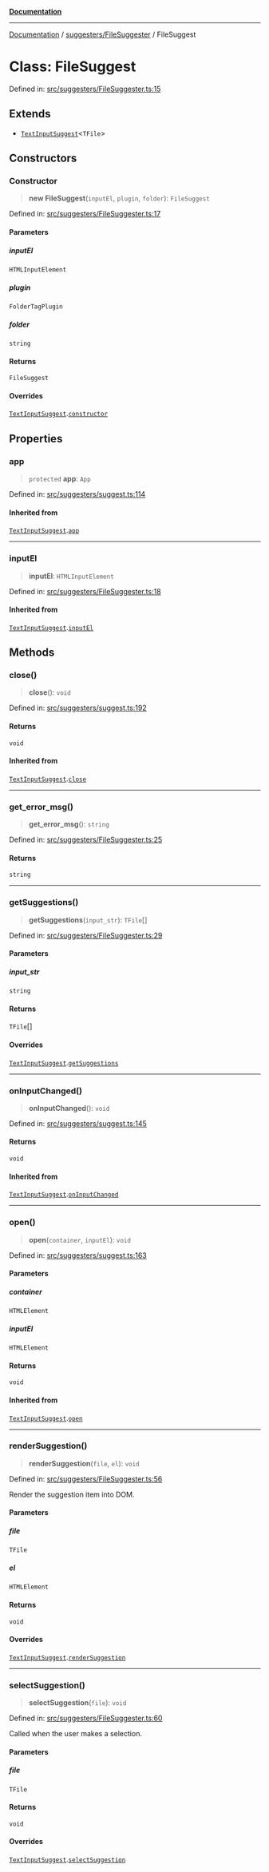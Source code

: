 [**Documentation**](../../../README.md)

***

[Documentation](../../../README.md) / [suggesters/FileSuggester](../README.md) / FileSuggest

# Class: FileSuggest

Defined in: [src/suggesters/FileSuggester.ts:15](https://github.com/Christian-Me/folder-to-tags-plugin/blob/324c4975948764581637da1ab1e4cb12dc3f447a/src/suggesters/FileSuggester.ts#L15)

## Extends

- [`TextInputSuggest`](../../suggest/classes/TextInputSuggest.md)\<`TFile`\>

## Constructors

### Constructor

> **new FileSuggest**(`inputEl`, `plugin`, `folder`): `FileSuggest`

Defined in: [src/suggesters/FileSuggester.ts:17](https://github.com/Christian-Me/folder-to-tags-plugin/blob/324c4975948764581637da1ab1e4cb12dc3f447a/src/suggesters/FileSuggester.ts#L17)

#### Parameters

##### inputEl

`HTMLInputElement`

##### plugin

`FolderTagPlugin`

##### folder

`string`

#### Returns

`FileSuggest`

#### Overrides

[`TextInputSuggest`](../../suggest/classes/TextInputSuggest.md).[`constructor`](../../suggest/classes/TextInputSuggest.md#constructor)

## Properties

### app

> `protected` **app**: `App`

Defined in: [src/suggesters/suggest.ts:114](https://github.com/Christian-Me/folder-to-tags-plugin/blob/324c4975948764581637da1ab1e4cb12dc3f447a/src/suggesters/suggest.ts#L114)

#### Inherited from

[`TextInputSuggest`](../../suggest/classes/TextInputSuggest.md).[`app`](../../suggest/classes/TextInputSuggest.md#app)

***

### inputEl

> **inputEl**: `HTMLInputElement`

Defined in: [src/suggesters/FileSuggester.ts:18](https://github.com/Christian-Me/folder-to-tags-plugin/blob/324c4975948764581637da1ab1e4cb12dc3f447a/src/suggesters/FileSuggester.ts#L18)

#### Inherited from

[`TextInputSuggest`](../../suggest/classes/TextInputSuggest.md).[`inputEl`](../../suggest/classes/TextInputSuggest.md#inputel)

## Methods

### close()

> **close**(): `void`

Defined in: [src/suggesters/suggest.ts:192](https://github.com/Christian-Me/folder-to-tags-plugin/blob/324c4975948764581637da1ab1e4cb12dc3f447a/src/suggesters/suggest.ts#L192)

#### Returns

`void`

#### Inherited from

[`TextInputSuggest`](../../suggest/classes/TextInputSuggest.md).[`close`](../../suggest/classes/TextInputSuggest.md#close)

***

### get\_error\_msg()

> **get\_error\_msg**(): `string`

Defined in: [src/suggesters/FileSuggester.ts:25](https://github.com/Christian-Me/folder-to-tags-plugin/blob/324c4975948764581637da1ab1e4cb12dc3f447a/src/suggesters/FileSuggester.ts#L25)

#### Returns

`string`

***

### getSuggestions()

> **getSuggestions**(`input_str`): `TFile`[]

Defined in: [src/suggesters/FileSuggester.ts:29](https://github.com/Christian-Me/folder-to-tags-plugin/blob/324c4975948764581637da1ab1e4cb12dc3f447a/src/suggesters/FileSuggester.ts#L29)

#### Parameters

##### input\_str

`string`

#### Returns

`TFile`[]

#### Overrides

[`TextInputSuggest`](../../suggest/classes/TextInputSuggest.md).[`getSuggestions`](../../suggest/classes/TextInputSuggest.md#getsuggestions)

***

### onInputChanged()

> **onInputChanged**(): `void`

Defined in: [src/suggesters/suggest.ts:145](https://github.com/Christian-Me/folder-to-tags-plugin/blob/324c4975948764581637da1ab1e4cb12dc3f447a/src/suggesters/suggest.ts#L145)

#### Returns

`void`

#### Inherited from

[`TextInputSuggest`](../../suggest/classes/TextInputSuggest.md).[`onInputChanged`](../../suggest/classes/TextInputSuggest.md#oninputchanged)

***

### open()

> **open**(`container`, `inputEl`): `void`

Defined in: [src/suggesters/suggest.ts:163](https://github.com/Christian-Me/folder-to-tags-plugin/blob/324c4975948764581637da1ab1e4cb12dc3f447a/src/suggesters/suggest.ts#L163)

#### Parameters

##### container

`HTMLElement`

##### inputEl

`HTMLElement`

#### Returns

`void`

#### Inherited from

[`TextInputSuggest`](../../suggest/classes/TextInputSuggest.md).[`open`](../../suggest/classes/TextInputSuggest.md#open)

***

### renderSuggestion()

> **renderSuggestion**(`file`, `el`): `void`

Defined in: [src/suggesters/FileSuggester.ts:56](https://github.com/Christian-Me/folder-to-tags-plugin/blob/324c4975948764581637da1ab1e4cb12dc3f447a/src/suggesters/FileSuggester.ts#L56)

Render the suggestion item into DOM.

#### Parameters

##### file

`TFile`

##### el

`HTMLElement`

#### Returns

`void`

#### Overrides

[`TextInputSuggest`](../../suggest/classes/TextInputSuggest.md).[`renderSuggestion`](../../suggest/classes/TextInputSuggest.md#rendersuggestion)

***

### selectSuggestion()

> **selectSuggestion**(`file`): `void`

Defined in: [src/suggesters/FileSuggester.ts:60](https://github.com/Christian-Me/folder-to-tags-plugin/blob/324c4975948764581637da1ab1e4cb12dc3f447a/src/suggesters/FileSuggester.ts#L60)

Called when the user makes a selection.

#### Parameters

##### file

`TFile`

#### Returns

`void`

#### Overrides

[`TextInputSuggest`](../../suggest/classes/TextInputSuggest.md).[`selectSuggestion`](../../suggest/classes/TextInputSuggest.md#selectsuggestion)

